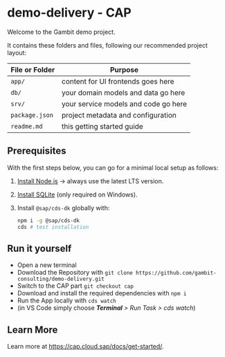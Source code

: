 # demo-delivery - CAP

Welcome to the Gambit demo project.

It contains these folders and files, following our recommended project layout:

File or Folder | Purpose
---------|----------
`app/` | content for UI frontends goes here
`db/` | your domain models and data go here
`srv/` | your service models and code go here
`package.json` | project metadata and configuration
`readme.md` | this getting started guide

## Prerequisites

With the first steps below, you can go for a minimal local setup as follows:

1. [Install Node.js](https://nodejs.org/en/) → always use the latest LTS version.
2. [Install SQLite](https://sqlite.org/download.html) (only required on Windows).
3. Install `@sap/cds-dk` globally with:

    ```bash
    npm i -g @sap/cds-dk
    cds # test installation
    ```

## Run it yourself

- Open a new terminal
- Download the Repository with `git clone https://github.com/gambit-consulting/demo-delivery.git`
- Switch to the CAP part `git checkout cap`
- Download and install the required dependencies with `npm i`
- Run the App locally with `cds watch`
- (in VS Code simply choose _**Terminal** > Run Task > cds watch_)

## Learn More

Learn more at <https://cap.cloud.sap/docs/get-started/>.
